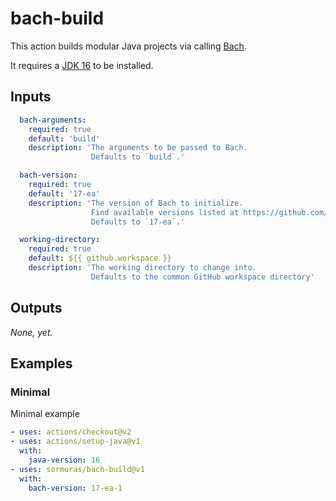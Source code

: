 # bach-build

This action builds modular Java projects via calling [Bach](https://github.com/sormuras/bach).

It requires a [JDK 16](https://jdk.java.net/16) to be installed.

## Inputs

```yaml
  bach-arguments:
    required: true
    default: 'build'
    description: 'The arguments to be passed to Bach.
                  Defaults to `build`.'

  bach-version:
    required: true
    default: '17-ea'
    description: 'The version of Bach to initialize.
                  Find available versions listed at https://github.com/sormuras/bach/releases.
                  Defaults to `17-ea`.'

  working-directory:
    required: true
    default: ${{ github.workspace }}
    description: 'The working directory to change into.
                  Defaults to the common GitHub workspace directory'
```

## Outputs

_None, yet._

## Examples

### Minimal

Minimal example

```yaml
- uses: actions/checkout@v2
- uses: actions/setup-java@v1
  with:
    java-version: 16
- uses: sormuras/bach-build@v1
  with:
    bach-version: 17-ea-1
```
